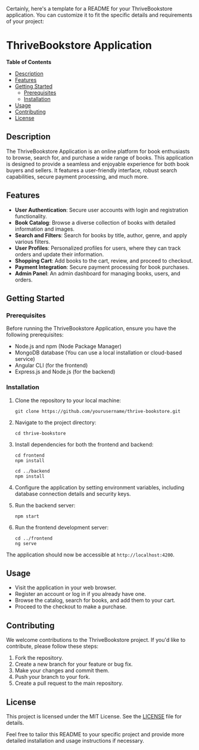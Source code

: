 Certainly, here's a template for a README for your ThriveBookstore application. You can customize it to fit the specific details and requirements of your project:

# ThriveBookstore Application

**Table of Contents**
- [Description](#description)
- [Features](#features)
- [Getting Started](#getting-started)
  - [Prerequisites](#prerequisites)
  - [Installation](#installation)
- [Usage](#usage)
- [Contributing](#contributing)
- [License](#license)

## Description

The ThriveBookstore Application is an online platform for book enthusiasts to browse, search for, and purchase a wide range of books. This application is designed to provide a seamless and enjoyable experience for both book buyers and sellers. It features a user-friendly interface, robust search capabilities, secure payment processing, and much more.

## Features

- **User Authentication**: Secure user accounts with login and registration functionality.
- **Book Catalog**: Browse a diverse collection of books with detailed information and images.
- **Search and Filters**: Search for books by title, author, genre, and apply various filters.
- **User Profiles**: Personalized profiles for users, where they can track orders and update their information.
- **Shopping Cart**: Add books to the cart, review, and proceed to checkout.
- **Payment Integration**: Secure payment processing for book purchases.
- **Admin Panel**: An admin dashboard for managing books, users, and orders.

## Getting Started

### Prerequisites

Before running the ThriveBookstore Application, ensure you have the following prerequisites:

- Node.js and npm (Node Package Manager)
- MongoDB database (You can use a local installation or cloud-based service)
- Angular CLI (for the frontend)
- Express.js and Node.js (for the backend)

### Installation

1. Clone the repository to your local machine:

   ```
   git clone https://github.com/yourusername/thrive-bookstore.git
   ```

2. Navigate to the project directory:

   ```
   cd thrive-bookstore
   ```

3. Install dependencies for both the frontend and backend:

   ```
   cd frontend
   npm install
   ```

   ```
   cd ../backend
   npm install
   ```

4. Configure the application by setting environment variables, including database connection details and security keys.

5. Run the backend server:

   ```
   npm start
   ```

6. Run the frontend development server:

   ```
   cd ../frontend
   ng serve
   ```

The application should now be accessible at `http://localhost:4200`.

## Usage

- Visit the application in your web browser.
- Register an account or log in if you already have one.
- Browse the catalog, search for books, and add them to your cart.
- Proceed to the checkout to make a purchase.

## Contributing

We welcome contributions to the ThriveBookstore project. If you'd like to contribute, please follow these steps:

1. Fork the repository.
2. Create a new branch for your feature or bug fix.
3. Make your changes and commit them.
4. Push your branch to your fork.
5. Create a pull request to the main repository.

## License

This project is licensed under the MIT License. See the [LICENSE](LICENSE) file for details.

Feel free to tailor this README to your specific project and provide more detailed installation and usage instructions if necessary.
